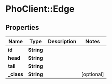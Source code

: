 # PhoClient::Edge

## Properties
Name | Type | Description | Notes
------------ | ------------- | ------------- | -------------
**id** | **String** |  | 
**head** | **String** |  | 
**tail** | **String** |  | 
**_class** | **String** |  | [optional] 


